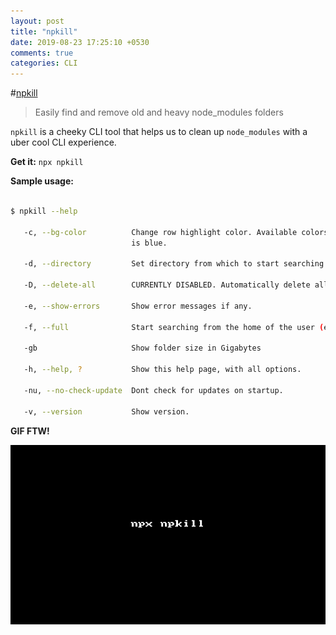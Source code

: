 ```yaml
---
layout: post
title: "npkill"
date: 2019-08-23 17:25:10 +0530
comments: true
categories: CLI
---
```


#[npkill](https://npkill.js.org/)
> Easily find and remove old and heavy node_modules folders

`npkill` is a cheeky CLI tool that helps us to clean up `node_modules` with a uber cool CLI experience.

__Get it:__ `npx npkill`

__Sample usage:__

```sh

$ npkill --help

   -c, --bg-color          Change row highlight color. Available colors are: blue, cyan, magenta, red, white and yellow. Default
                           is blue.

   -d, --directory         Set directory from which to start searching. By default, starting-point is .

   -D, --delete-all        CURRENTLY DISABLED. Automatically delete all node_modules folders that are found.

   -e, --show-errors       Show error messages if any.

   -f, --full              Start searching from the home of the user (example: "/home/user" in linux).

   -gb                     Show folder size in Gigabytes

   -h, --help, ?           Show this help page, with all options.

   -nu, --no-check-update  Dont check for updates on startup.

   -v, --version           Show version.
```

__GIF FTW!__

![npkill](/images/npkill/npkill.gif)

